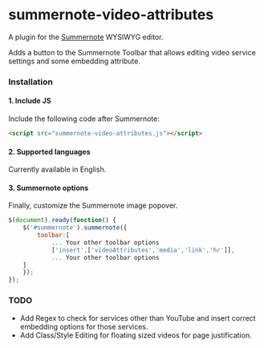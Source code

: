 # summernote-video-attributes
A plugin for the [Summernote](https://github.com/summernote/summernote/) WYSIWYG editor.

Adds a button to the Summernote Toolbar that allows editing video service settings and some embedding attribute.

### Installation

#### 1. Include JS

Include the following code after Summernote:

```html
<script src="summernote-video-attributes.js"></script>
```

#### 2. Supported languages

Currently available in English.

#### 3. Summernote options

Finally, customize the Summernote image popover.

```javascript
$(document).ready(function() {
    $('#summernote').summernote({
        toolbar:[
            ... Your other toolbar options
            ['insert',['videoAttributes','media','link','hr']],
            ... Your other toolbar options
    ]
    });
});
```

### TODO
- Add Regex to check for services other than YouTube and insert correct embedding options for those services.
- Add Class/Style Editing for floating sized videos for page justification.
